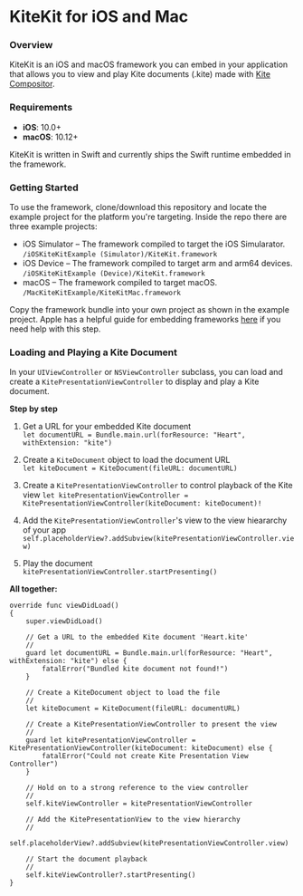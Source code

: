 # KiteKit for iOS and Mac

### Overview
KiteKit is an iOS and macOS framework you can embed in your application that allows you to view and play Kite documents (.kite) made with [Kite Compositor](http://kiteapp.co).

### Requirements
* **iOS**: 10.0+
* **macOS**: 10.12+

KiteKit is written in Swift and currently ships the Swift runtime embedded in the framework.

### Getting Started

To use the framework, clone/download this repository and locate the example project for the platform you're targeting. Inside the repo there are three example projects:

* iOS Simulator – The framework compiled to target the iOS Simularator. `/iOSKiteKitExample (Simulator)/KiteKit.framework`
* iOS Device – The framework compiled to target arm and arm64 devices. `/iOSKiteKitExample (Device)/KiteKit.framework`
* macOS – The framework compiled to target macOS. `/MacKiteKitExample/KiteKitMac.framework`

Copy the framework bundle into your own project as shown in the example project. Apple has a helpful guide for embedding frameworks [here](https://developer.apple.com/library/content/technotes/tn2435/_index.html) if you need help with this step.

### Loading and Playing a Kite Document

In your `UIViewController` or `NSViewController` subclass, you can load and create a `KitePresentationViewController` to display and play a Kite document.

**Step by step**

1. Get a URL for your embedded Kite document<br>
    `let documentURL = Bundle.main.url(forResource: "Heart", withExtension: "kite")`

2. Create a `KiteDocument` object to load the document URL<br>
    `let kiteDocument = KiteDocument(fileURL: documentURL)`

3. Create a `KitePresentationViewController` to control playback of the Kite view
    `let kitePresentationViewController = KitePresentationViewController(kiteDocument: kiteDocument)!`

4. Add the `KitePresentationViewController`'s view to the view hieararchy of your app<br>
    `self.placeholderView?.addSubview(kitePresentationViewController.view)`

5. Play the document<br>
    `kitePresentationViewController.startPresenting()`


**All together:**

    override func viewDidLoad()
    {
        super.viewDidLoad()

        // Get a URL to the embedded Kite document 'Heart.kite'
        //
        guard let documentURL = Bundle.main.url(forResource: "Heart", withExtension: "kite") else {
            fatalError("Bundled kite document not found!")
        }

        // Create a KiteDocument object to load the file
        //
        let kiteDocument = KiteDocument(fileURL: documentURL)

        // Create a KitePresentationViewController to present the view
        //
        guard let kitePresentationViewController = KitePresentationViewController(kiteDocument: kiteDocument) else {
            fatalError("Could not create Kite Presentation View Controller")
        }

        // Hold on to a strong reference to the view controller
        //
        self.kiteViewController = kitePresentationViewController

        // Add the KitePresentationView to the view hierarchy
        //
        self.placeholderView?.addSubview(kitePresentationViewController.view)

        // Start the document playback
        //
        self.kiteViewController?.startPresenting()
    }
